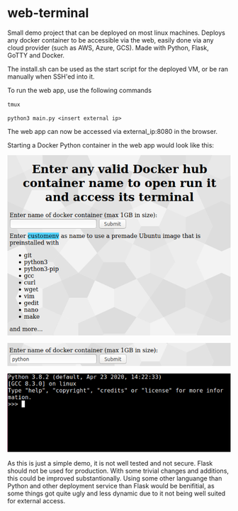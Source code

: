 # web-terminal
Small demo project that can be deployed on most linux machines.
Deploys any docker container to be accessible via the web, easily done via any cloud provider (such as AWS, Azure, GCS). 
Made with Python, Flask, GoTTY and Docker.

The install.sh can be used as the start script for the deployed VM, or be ran manually when SSH'ed into it. 

To run the web app, use the following commands

``tmux``

``python3 main.py <insert external ip>``

The web app can now be accessed via external_ip:8080 in the browser.

Starting a Docker Python container in the web app would look like this:

![main](https://raw.githubusercontent.com/cwinge/web-terminal/master/preview_1.PNG)

![python](https://raw.githubusercontent.com/cwinge/web-terminal/master/preview_python.PNG)

![pythonterminal](https://github.com/cwinge/web-terminal/blob/master/preview_python2.PNG?raw=true)

As this is just a simple demo, it is not well tested and not secure. Flask should not be used for production. 
With some trivial changes and additions, this could be improved substantionally.
Using some other languange than Python and other deployment service than Flask would be benifitial, as some things got quite ugly and less dynamic due to it not being well suited for external access. 
